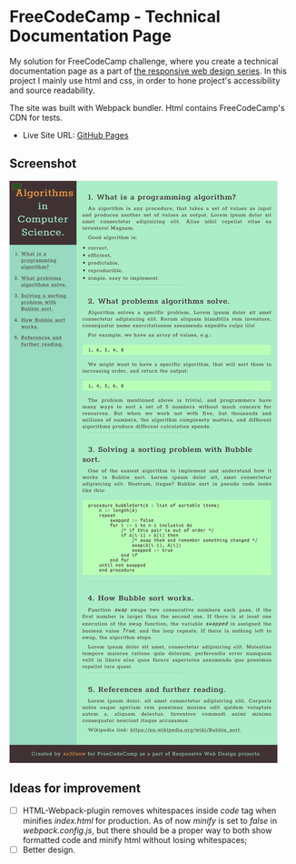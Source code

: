 # FreeCodeCamp - Technical Documentation Page

My solution for FreeCodeCamp challenge, where you create a technical documentation page as a part of [the responsive web design series](https://www.freecodecamp.org/learn/responsive-web-design/). In this project I mainly use html and css, in order to hone project's accessibility and source readability.

The site was built with Webpack bundler. Html contains FreeCodeCamp's CDN for tests.

- Live Site URL: [GitHub Pages](https://xs30snw.github.io/FCC_tech-documentation/)

## Screenshot

![](./screenshot.png)

## Ideas for improvement

- [ ] HTML-Webpack-plugin removes whitespaces inside *code* tag when minifies *index.html* for production. As of now *minify* is set to *false* in *webpack.config.js*, but there should be a proper way to both show formatted code and minify html without losing whitespaces;
- [ ] Better design.